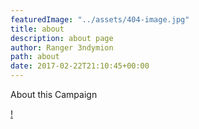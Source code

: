 ```yaml
---
featuredImage: "../assets/404-image.jpg"
title: about
description: about page
author: Ranger 3ndymion
path: about
date: 2017-02-22T21:10:45+00:00
---
```

About this Campaign

[!]()